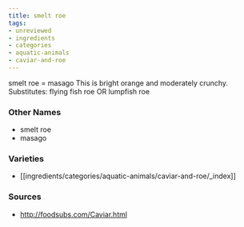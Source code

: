 ```yaml
---
title: smelt roe
tags:
- unreviewed
- ingredients
- categories
- aquatic-animals
- caviar-and-roe
---
```

smelt roe = masago This is bright orange and moderately crunchy. Substitutes: flying fish roe OR lumpfish roe

### Other Names

* smelt roe
* masago

### Varieties

* [[ingredients/categories/aquatic-animals/caviar-and-roe/_index]]

### Sources
* http://foodsubs.com/Caviar.html
